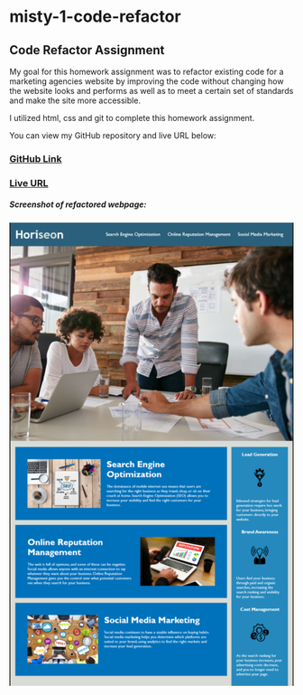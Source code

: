 # misty-1-code-refactor

## Code Refactor Assignment

My goal for this homework assignment was to refactor existing code for a marketing agencies website by improving the code without changing how the website looks and performs as well as to meet a certain set of standards and make the site more accessible. 

I utilized html, css and git to complete this homework assignment. 

You can view my GitHub repository and live URL below:
### [GitHub Link](https://github.com/mduhart82/misty-1-code-refactor) 
### [Live URL](https://mduhart82.github.io/misty-1-code-refactor/)



##### Screenshot of refactored webpage:
![](./assets/images/hw_1_code_refactor.png)





